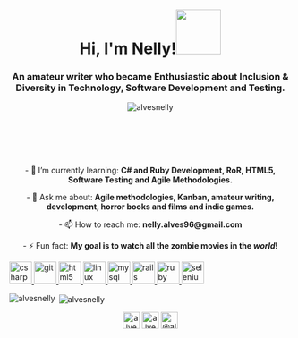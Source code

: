 <!--
**AlvesNelly/AlvesNelly** is a ✨ _special_ ✨ repository because its `README.md` (this file) appears on your GitHub profile.
-->
<h1 align="center">Hi, I'm Nelly!<img src="https://media1.giphy.com/media/VCmLVsrZCoTjhpSKPU/giphy.gif" width="80"></h1>
<h3 align="center">An amateur writer who became Enthusiastic about Inclusion & Diversity in Technology, Software Development and Testing.</h3>

<p align="center"> <img src="https://komarev.com/ghpvc/?username=alvesnelly" alt="alvesnelly" /> </p>

<br><br><br><br><p align="center"> - 🌱 I’m currently learning: <b>C# and Ruby Development, RoR, HTML5, Software Testing and Agile Methodologies.</b> </p>

<p align="center"> - 💬 Ask me about: <b>Agile methodologies, Kanban, amateur writing, development, horror books and films and indie games.</b></p>

<p align="center"> - 📫 How to reach me: <b>nelly.alves96@gmail.com</b></p>

<p align="center"> - ⚡ Fun fact: <b>My goal is to watch all the zombie movies in the <i>world</i>!</b></p>


<p align="left"> <a href="https://www.w3schools.com/cs/" target="_blank"> <img src="https://devicons.github.io/devicon/devicon.git/icons/csharp/csharp-original.svg" alt="csharp" width="40" height="40"/> </a> <a href="https://git-scm.com/" target="_blank"> <img src="https://www.vectorlogo.zone/logos/git-scm/git-scm-icon.svg" alt="git" width="40" height="40"/> </a> <a href="https://www.w3.org/html/" target="_blank"> <img src="https://devicons.github.io/devicon/devicon.git/icons/html5/html5-original-wordmark.svg" alt="html5" width="40" height="40"/> </a> <a href="https://www.linux.org/" target="_blank"> <img src="https://devicons.github.io/devicon/devicon.git/icons/linux/linux-original.svg" alt="linux" width="40" height="40"/> </a> <a href="https://www.mysql.com/" target="_blank"> <img src="https://devicons.github.io/devicon/devicon.git/icons/mysql/mysql-original-wordmark.svg" alt="mysql" width="40" height="40"/> </a> <a href="https://rubyonrails.org" target="_blank"> <img src="https://devicons.github.io/devicon/devicon.git/icons/rails/rails-original-wordmark.svg" alt="rails" width="40" height="40"/> </a> <a href="https://www.ruby-lang.org/en/" target="_blank"> <img src="https://devicons.github.io/devicon/devicon.git/icons/ruby/ruby-original-wordmark.svg" alt="ruby" width="40" height="40"/> </a> <a href="https://www.selenium.dev" target="_blank"> <img src="https://raw.githubusercontent.com/detain/svg-logos/780f25886640cef088af994181646db2f6b1a3f8/svg/selenium-logo.svg" alt="selenium" width="40" height="40"/> </a> </p>

<p><img align="left" src="https://github-readme-stats.vercel.app/api/top-langs?username=alvesnelly&show_icons=true&theme=dark&locale=en&layout=compact" alt="alvesnelly" /></p>

<p>&nbsp;<img align="center" src="https://github-readme-stats.vercel.app/api?username=alvesnelly&show_icons=true&theme=dark&title_color=660070&cache_seconds=0&locale=en" alt="alvesnelly" /></p>


<p align="center">
<a href="https://dev.to/alvesnelly" target="blank"><img align="center" src="https://cdn.jsdelivr.net/npm/simple-icons@3.0.1/icons/dev-dot-to.svg" alt="alvesnelly" height="30" width="30" /></a>
<a href="https://linkedin.com/in/alvesnelly" target="blank"><img align="center" src="https://cdn.jsdelivr.net/npm/simple-icons@3.0.1/icons/linkedin.svg" alt="alvesnelly" height="30" width="30" /></a>
<a href="https://medium.com/@alvesnelly" target="blank"><img align="center" src="https://cdn.jsdelivr.net/npm/simple-icons@3.0.1/icons/medium.svg" alt="@alvesnelly" height="30" width="30" /></a>
</p>
